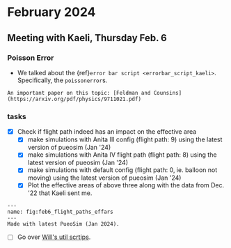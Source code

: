 # February 2024

## Meeting with Kaeli, Thursday Feb. 6

### Poisson Error

+   We talked about the {ref}`error bar script <errorbar_script_kaeli>`. Specifically, the
    `poissonerror`s.

```{seealso}
An important paper on this topic: [Feldman and Counsins](https://arxiv.org/pdf/physics/9711021.pdf)
```


### tasks
+ [x] Check if flight path indeed has an impact on the effective area
    + [x] make simulations with Anita III config (flight path: 9)
            using the latest version of pueosim (Jan '24)
    + [x] make simulations with Anita IV flight path (flight path: 8)
            using the latest version of pueosim (Jan '24)
    + [x] make simulations with default config (flight path: 0, ie. balloon not moving)
            using the latest version of pueosim (Jan '24)
    + [x] Plot the effective areas of above three along with the data from Dec.
            '22 that Kaeli sent me.

```{figure} ./img/Feb_6_effective_area_plot.png
---
name: fig:feb6_flight_paths_effars
---
Made with latest PueoSim (Jan 2024).
```

+ [ ] Go over [Will's util scrtips](https://github.com/PUEOCollaboration/pueoAnalysisTools/tree/main/WillUtils).

